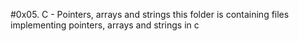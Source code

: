 #0x05. C - Pointers, arrays and strings
this folder is containing files implementing pointers, arrays and strings in c
